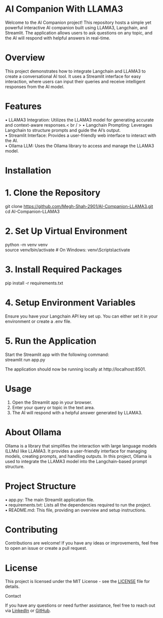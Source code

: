 # AI Companion With LLAMA3

Welcome to the AI Companion project! This repository hosts a simple yet powerful interactive AI companion built using LLAMA3, Langchain, and Streamlit. The application allows users to ask questions on any topic, and the AI will respond with helpful answers in real-time.

# Overview

This project demonstrates how to integrate Langchain and LLAMA3 to create a conversational AI tool. It uses a Streamlit interface for easy interaction, where users can input their queries and receive intelligent responses from the AI model.

# Features

•	LLAMA3 Integration: Utilizes the LLAMA3 model for generating accurate and context-aware responses.< br / >
•	Langchain Prompting: Leverages Langchain to structure prompts and guide the AI’s output.<br/>
•	Streamlit Interface: Provides a user-friendly web interface to interact with the AI.<br/>
•	Ollama LLM: Uses the Ollama library to access and manage the LLAMA3 model.

# Installation

# 1. Clone the Repository

  git clone https://github.com/Megh-Shah-2901/AI-Companion-LLAMA3.git<br/>
  cd AI-Companion-LLAMA3

# 2. Set Up Virtual Environment

  python -m venv venv<br/>
  source venv/bin/activate  # On Windows: venv\Scripts\activate

# 3. Install Required Packages

  pip install -r requirements.txt

# 4. Setup Environment Variables

  Ensure you have your Langchain API key set up. You can either set it in your environment or create a .env file.

# 5. Run the Application

  Start the Streamlit app with the following command:<br/>
  streamlit run app.py<br/>
  
  The application should now be running locally at http://localhost:8501.

# Usage

1.	Open the Streamlit app in your browser.<br/>
2.	Enter your query or topic in the text area.<br/>
3.	The AI will respond with a helpful answer generated by LLAMA3.

# About Ollama

Ollama is a library that simplifies the interaction with large language models (LLMs) like LLAMA3. It provides a user-friendly interface for managing models, creating prompts, and handling outputs. In this project, Ollama is used to integrate the LLAMA3 model into the Langchain-based prompt structure.

# Project Structure

•	app.py: The main Streamlit application file.<br/>
•	requirements.txt: Lists all the dependencies required to run the project.<br/>
•	README.md: This file, providing an overview and setup instructions.

# Contributing

Contributions are welcome! If you have any ideas or improvements, feel free to open an issue or create a pull request.

# License

This project is licensed under the MIT License - see the [LICENSE](url) file for details.

Contact

If you have any questions or need further assistance, feel free to reach out via [LinkedIn](https://www.linkedin.com/in/meghshah05) or [GitHub](https://github.com/Megh-Shah-2901).
